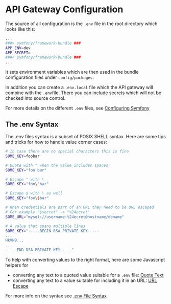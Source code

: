 # API Gateway Configuration

The source of all configuration is the `.env` file in the root directory which
looks like this:

```bash
...
###> symfony/framework-bundle ###
APP_ENV=dev
APP_SECRET=
###< symfony/framework-bundle ###
...
```

It sets environment variables which are then used in the bundle configuration files under `config/packages`.

In addition you can create a `.env.local` file which the API gateway will
combine with the `.env`file. There you can include secrets which will not be
checked into source control.

For more details on the different `.env` files, see [
Configuring Symfony
](https://symfony.com/doc/current/configuration.html)

## The .env Syntax

The .env files syntax is a subset of POSIX SHELL syntax. Here are some tips and
tricks for how to handle value corner cases:

```bash
# In case there are no special characters this is fine
SOME_KEY=foobar

# Quote with " when the value includes spaces
SOME_KEY="foo bar"

# Escape " with \
SOME_KEY="foo\"bar"

# Escape $ with \ as well
SOME_KEY="foo\$bar"

# When credentials are part of an URL they need to be URL escaped
# For example "$secret" -> "%24ecret"
SOME_URL="mysql://username:%24ecret@hostname/dbname"

# A value that spans multiple lines
SOME_KEY="-----BEGIN RSA PRIVATE KEY-----
...
HkVN9...
...
-----END DSA PRIVATE KEY-----"
```

<script>
function _quote() {
    prompt('Quoted String', '"' + prompt('Input').replace(/\\/g, '\\\\').replace(/"/g, '\\"').replace(/\$/g, '\\$') + '"');
}

function _urlescape() {
    prompt('URL Encoded Result', encodeURIComponent(prompt('Input')));
}
</script>

To help with converting values to the right format, here are some Javascript helpers for

* converting any text to a quoted value suitable for a `.env` file: <a href="#" onclick="event.preventDefault(); _quote();">Quote Text</a>
* converting any text to a value suitable for including it in an URL: <a href="#" onclick="event.preventDefault(); _urlescape();">URL Escape</a>

For more info on the syntax see [.env File Syntax](https://symfony.com/doc/current/configuration.html#env-file-syntax)
